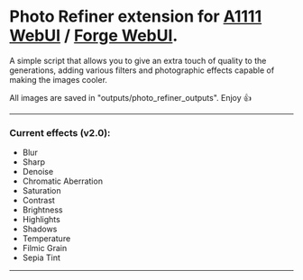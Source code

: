 # Photo Refiner extension for [A1111 WebUI](https://github.com/AUTOMATIC1111/stable-diffusion-webui) / [Forge WebUI](https://github.com/lllyasviel/stable-diffusion-webui-forge).
A simple script that allows you to give an extra touch of quality to the generations, adding various filters and photographic effects capable of making the images cooler.

All images are saved in "outputs/photo_refiner_outputs".
Enjoy 👍

---
### Current effects (v2.0):

- Blur
- Sharp
- Denoise
- Chromatic Aberration
- Saturation
- Contrast
- Brightness
- Highlights
- Shadows
- Temperature
- Filmic Grain
- Sepia Tint
---
